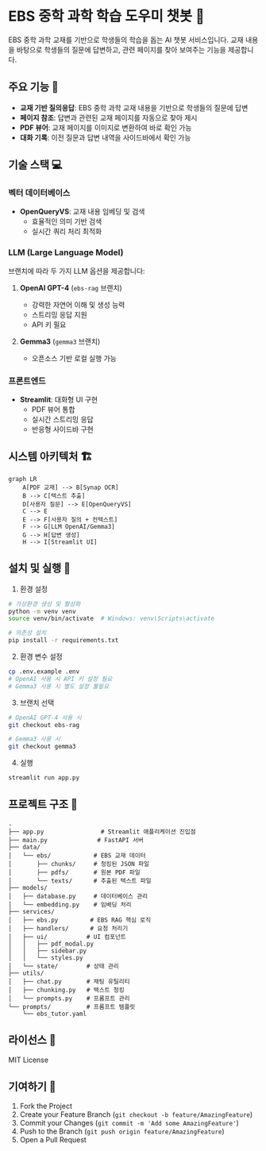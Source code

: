 # EBS 중학 과학 학습 도우미 챗봇 🔬

EBS 중학 과학 교재를 기반으로 학생들의 학습을 돕는 AI 챗봇 서비스입니다. 교재 내용을 바탕으로 학생들의 질문에 답변하고, 관련 페이지를 찾아 보여주는 기능을 제공합니다.

## 주요 기능 🌟

- **교재 기반 질의응답**: EBS 중학 과학 교재 내용을 기반으로 학생들의 질문에 답변
- **페이지 참조**: 답변과 관련된 교재 페이지를 자동으로 찾아 제시
- **PDF 뷰어**: 교재 페이지를 이미지로 변환하여 바로 확인 가능
- **대화 기록**: 이전 질문과 답변 내역을 사이드바에서 확인 가능

## 기술 스택 💻

### 벡터 데이터베이스

- **OpenQueryVS**: 교재 내용 임베딩 및 검색
  - 효율적인 의미 기반 검색
  - 실시간 쿼리 처리 최적화

### LLM (Large Language Model)

브랜치에 따라 두 가지 LLM 옵션을 제공합니다:

1. **OpenAI GPT-4** (`ebs-rag` 브랜치)

   - 강력한 자연어 이해 및 생성 능력
   - 스트리밍 응답 지원
   - API 키 필요

2. **Gemma3** (`gemma3` 브랜치)
   - 오픈소스 기반 로컬 실행 가능

### 프론트엔드

- **Streamlit**: 대화형 UI 구현
  - PDF 뷰어 통합
  - 실시간 스트리밍 응답
  - 반응형 사이드바 구현

## 시스템 아키텍처 🏗️

```mermaid
graph LR
    A[PDF 교재] --> B[Synap OCR]
    B --> C[텍스트 추출]
    D[사용자 질문] --> E[OpenQueryVS]
    C --> E
    E --> F[사용자 질의 + 컨텍스트]
    F --> G[LLM OpenAI/Gemma3]
    G --> H[답변 생성]
    H --> I[Streamlit UI]
```

## 설치 및 실행 🚀

1. 환경 설정

```bash
# 가상환경 생성 및 활성화
python -m venv venv
source venv/bin/activate  # Windows: venv\Scripts\activate

# 의존성 설치
pip install -r requirements.txt
```

2. 환경 변수 설정

```bash
cp .env.example .env
# OpenAI 사용 시 API 키 설정 필요
# Gemma3 사용 시 별도 설정 불필요
```

3. 브랜치 선택

```bash
# OpenAI GPT-4 사용 시
git checkout ebs-rag

# Gemma3 사용 시
git checkout gemma3
```

4. 실행

```bash
streamlit run app.py
```

## 프로젝트 구조 📁

```
.
├── app.py                # Streamlit 애플리케이션 진입점
├── main.py              # FastAPI 서버
├── data/
│   └── ebs/            # EBS 교재 데이터
│       ├── chunks/     # 청킹된 JSON 파일
│       ├── pdfs/       # 원본 PDF 파일
│       └── texts/      # 추출된 텍스트 파일
├── models/
│   ├── database.py     # 데이터베이스 관리
│   └── embedding.py    # 임베딩 처리
├── services/
│   ├── ebs.py         # EBS RAG 핵심 로직
│   ├── handlers/      # 요청 처리기
│   ├── ui/           # UI 컴포넌트
│   │   ├── pdf_modal.py
│   │   ├── sidebar.py
│   │   └── styles.py
│   └── state/        # 상태 관리
├── utils/
│   ├── chat.py       # 채팅 유틸리티
│   ├── chunking.py   # 텍스트 청킹
│   └── prompts.py    # 프롬프트 관리
└── prompts/          # 프롬프트 템플릿
    └── ebs_tutor.yaml
```

## 라이선스 📝

MIT License

## 기여하기 🤝

1. Fork the Project
2. Create your Feature Branch (`git checkout -b feature/AmazingFeature`)
3. Commit your Changes (`git commit -m 'Add some AmazingFeature'`)
4. Push to the Branch (`git push origin feature/AmazingFeature`)
5. Open a Pull Request
